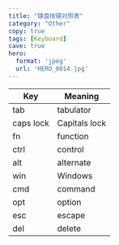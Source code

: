 ```yaml
---
title: "键盘按键对照表"
category: "Other"
copy: true
tags: [Keyboard]
cave: true
hero:
  format: 'jpeg'
  url: 'HERO_0014.jpg'
---
```

Key       | Meaning
--------- | -------------
tab       | tabulator
caps lock | Capitals lock
fn        | function
ctrl      | control
alt       | alternate
win       | Windows
cmd       | command
opt       | option
esc       | escape
del       | delete
